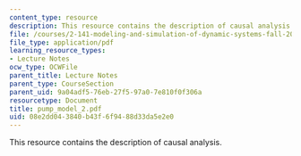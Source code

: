 ```yaml
---
content_type: resource
description: This resource contains the description of causal analysis.
file: /courses/2-141-modeling-and-simulation-of-dynamic-systems-fall-2006/08e2dd043840b43f6f9488d33da5e2e0_pump_model_2.pdf
file_type: application/pdf
learning_resource_types:
- Lecture Notes
ocw_type: OCWFile
parent_title: Lecture Notes
parent_type: CourseSection
parent_uid: 9a04adf5-76eb-27f5-97a0-7e810f0f306a
resourcetype: Document
title: pump_model_2.pdf
uid: 08e2dd04-3840-b43f-6f94-88d33da5e2e0
---
```

This resource contains the description of causal analysis.


